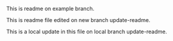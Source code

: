 This is readme on example branch.

This is readme file edited on new branch update-readme.

This is a local update in this file on local branch update-readme.

